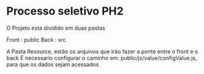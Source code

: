 Processo seletivo PH2
=====================

O Projeto esta dividido em duas pastas

Front : public
Back : src

A Pasta Resource, estão os arquivos que irão fazer a ponte entre o front e o back
É necessario configurar o caminho em: public/js/value/configValue.js, para que os dados sejam acessados



